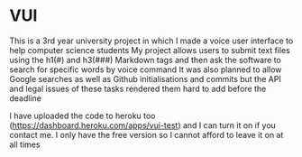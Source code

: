 # VUI
This is a 3rd year university project in which I made a voice user interface to help computer science students
My project allows users to submit text files using the h1(#) and h3(###) Markdown tags and then ask the software to search for specific words by voice command
It was also planned to allow Google searches as well as Github initialisations and commits but the API and legal issues of these tasks rendered them hard to add before the deadline

I have uploaded the code to heroku too (https://dashboard.heroku.com/apps/vui-test) and I can turn it on if you contact me. I only have the free version so I cannot afford to leave it on at all times
